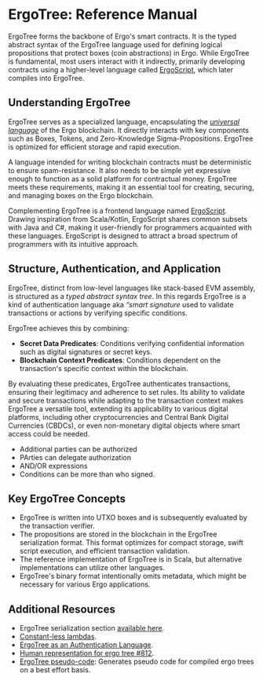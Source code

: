 # ErgoTree: Reference Manual

ErgoTree forms the backbone of Ergo's smart contracts. It is the typed abstract syntax of the ErgoTree language used for defining logical propositions that protect boxes (coin abstractions) in Ergo. While ErgoTree is fundamental, most users interact with it indirectly, primarily developing contracts using a higher-level language called [ErgoScript](ergoscript.md), which later compiles into ErgoTree. 

## Understanding ErgoTree

ErgoTree serves as a specialized language, encapsulating the [*universal language*](https://www.martinfowler.com/bliki/UbiquitousLanguage.html) of the Ergo blockchain. It directly interacts with key components such as Boxes, Tokens, and Zero-Knowledge Sigma-Propositions. ErgoTree is optimized for efficient storage and rapid execution.

A language intended for writing blockchain contracts must be deterministic to ensure spam-resistance. It also needs to be simple yet expressive enough to function as a solid platform for contractual money. ErgoTree meets these requirements, making it an essential tool for creating, securing, and managing boxes on the Ergo blockchain.

Complementing ErgoTree is a frontend language named [ErgoScript](ergoscript.md). Drawing inspiration from Scala/Kotlin, ErgoScript shares common subsets with Java and C#, making it user-friendly for programmers acquainted with these languages. ErgoScript is designed to attract a broad spectrum of programmers with its intuitive approach.

## Structure, Authentication, and Application

ErgoTree, distinct from low-level languages like stack-based EVM assembly, is structured as a *typed abstract syntax tree*. In this regards ErgoTree is a kind of authentication language aka *“smart signature* used to validate transactions or actions by verifying specific conditions.

ErgoTree achieves this by combining:

- **Secret Data Predicates**: Conditions verifying confidential information such as digital signatures or secret keys.
- **Blockchain Context Predicates**: Conditions dependent on the transaction's specific context within the blockchain.

By evaluating these predicates, ErgoTree authenticates transactions, ensuring their legitimacy and adherence to set rules. Its ability to validate and secure transactions while adapting to the transaction context makes ErgoTree a versatile tool, extending its applicability to various digital platforms, including other cryptocurrencies and Central Bank Digital Currencies (CBDCs), or even non-monetary digital objects where smart access could be needed.

- Additional parties can be authorized
- PArties can delegate authorization
- AND/OR expressions
- Conditions can be more than who signed. 

## Key ErgoTree Concepts

- ErgoTree is written into UTXO boxes and is subsequently evaluated by the transaction verifier.
- The propositions are stored in the blockchain in the ErgoTree serialization format. This format optimizes for compact storage, swift script execution, and efficient transaction validation.
- The reference implementation of ErgoTree is in Scala, but alternative implementations can utilize other languages.
- ErgoTree's binary format intentionally omits metadata, which might be necessary for various Ergo applications.


## Additional Resources

- ErgoTree serialization section [available here](https://ergoplatform.org/docs/ErgoTree.pdf).
- [Constant-less lambdas](https://github.com/ScorexFoundation/sigmastate-interpreter/issues/264).
- [ErgoTree as an Authentication Language](https://www.ergoforum.org/t/ergotree-as-an-authentication-language/).
- [Human representation for ergo tree #812](https://github.com/ScorexFoundation/sigmastate-interpreter/pull/812).
- [ErgoTree pseudo-code](https://github.com/ross-weir/ergo-script-re/tree/main/ergotree-pseudo-code): Generates pseudo code for compiled ergo trees on a best effort basis.
